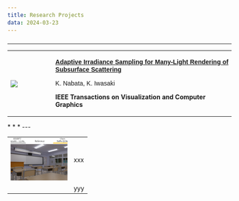 ```yaml
---
title: Research Projects
data: 2024-03-23
---
```


###
* * *
<table>
<tbody><tr>
<td width="20%">
<img src="./Home Page of Kei Iwasaki_files/tvcg2021.png" align="center" witdth="160" height="120">
</td>
<td width="80%" height="120">
<p align="justify"><b><font face="Arial"><a href="https://web.wakayama-u.ac.jp/~iwasaki/project/adaptive">
Adaptive Irradiance Sampling for Many-Light Rendering of Subsurface Scattering</a></font></b></p>
<p><font face="Arial">K. Nabata, K. Iwasaki</font></p>
<p><b>IEEE Transactions on Visualization and Computer Graphics<b></b></b></p><b><b>
</b></b></td>
</tr>
</tbody>
</table>
* * *
---

|||
|:---|:---|
|<img src="./../../../assets/images/pg2020.jpg" width="128">| xxx|
||yyy|
